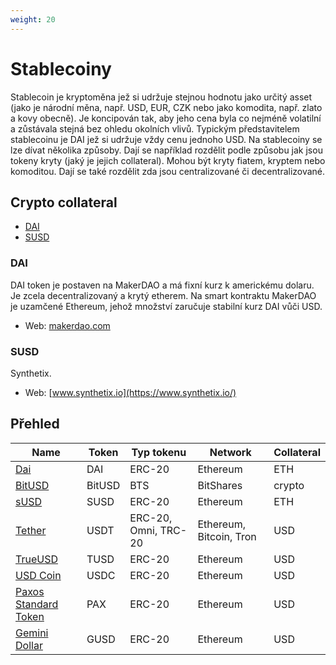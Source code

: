 ```yaml
---
weight: 20
---
```


# Stablecoiny

Stablecoin je kryptoměna jež si udržuje stejnou hodnotu jako určitý asset (jako je národní měna, např. USD, EUR, CZK nebo jako komodita, např. zlato a kovy obecně). Je koncipován tak, aby jeho cena byla co nejméně volatilní a zůstávala stejná bez ohledu okolních vlivů. Typickým představitelem stablecoinu je DAI jež si udržuje vždy cenu jednoho USD.
Na stablecoiny se lze dívat několika způsoby. Dají se například rozdělit podle způsobu jak jsou tokeny kryty (jaký je jejich collateral). Mohou být kryty fiatem, kryptem nebo komoditou. Dají se také rozdělit zda jsou centralizované či decentralizované.



## Crypto collateral

- [DAI](#DAI)
- [SUSD](#SUSD)



### DAI

DAI token je postaven na MakerDAO a má fixní kurz k americkému dolaru. Je zcela decentralizovaný a krytý etherem. Na smart kontraktu MakerDAO je uzamčené Ethereum, jehož množství zaručuje stabilní kurz DAI vůči USD.

- Web: [makerdao.com](https://makerdao.com/)



### SUSD

Synthetix.

- Web: [www.synthetix.io](https://www.synthetix.io/)



## Přehled

Name | Token | Typ tokenu| Network | Collateral
---   | ---  | --- | --- | ---
[Dai](https://makerdao.com/) | DAI | ERC-20 | Ethereum | ETH
[BitUSD](https://bitshares.org/) | BitUSD | BTS | BitShares | crypto
[sUSD](https://www.synthetix.io/) | SUSD | ERC-20 | Ethereum | ETH
[Tether](https://tether.to/) | USDT | ERC-20, Omni, TRC-20 | Ethereum, Bitcoin, Tron | USD
[TrueUSD](https://www.synthetix.io/) | TUSD | ERC-20 | Ethereum | USD
[USD Coin](https://www.coinbase.com/) | USDC | ERC-20 | Ethereum | USD
[Paxos Standard Token](https://www.paxos.com/) | PAX | ERC-20 | Ethereum | USD
[Gemini Dollar](https://gemini.com/) | GUSD | ERC-20 | Ethereum | USD
